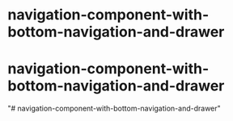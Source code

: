 # navigation-component-with-bottom-navigation-and-drawer
# navigation-component-with-bottom-navigation-and-drawer
"# navigation-component-with-bottom-navigation-and-drawer" 
